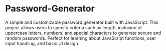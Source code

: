 # Password-Generator
A simple and customizable password generator built with JavaScript. This project allows users to specify criteria such as length, inclusion of uppercase letters, numbers, and special characters to generate secure and random passwords. Perfect for learning about JavaScript functions, user input handling, and basic UI design.
